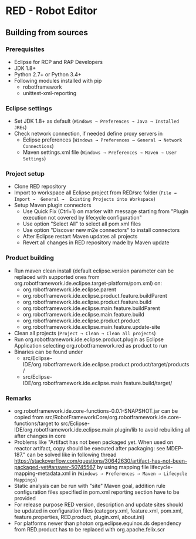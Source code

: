 # RED - Robot Editor
## Building from sources

### Prerequisites
- Eclipse for RCP and RAP Developers
- JDK 1.8+
- Python 2.7+ or Python 3.4+
- Following modules installed with pip
	- robotframework
	- unittest-xml-reporting
 
### Eclipse settings
- Set JDK 1.8+ as default (```Windows → Preferences → Java → Installed JREs```)
- Check network connection, if needed define proxy servers in
	- Eclipse preferences (```Windows → Preferences → General → Network Connections```)
	- Maven settings.xml file (```Windows → Preferences → Maven → User Settings```)

### Project setup
- Clone RED repository
- Import to workspace all Eclipse project from RED/src folder (```File →  Import →  General →  Existing Projects into Workspace```)
- Setup Maven plugin connectors
	- Use Quick Fix (Ctrl+1) on marker with message starting from "Plugin execution not covered by lifecycle configuration"
	- Use option "Select All" to select all pom.xml files
	- Use option "Discover new m2e connectors" to install connectors
	- After Eclipse restart Maven updates all projects
	- Revert all changes in RED repository made by Maven update

### Product building
- Run maven clean install (default eclipse.version parameter can be replaced with supported ones from org.robotframework.ide.eclipse.target-platform/pom.xml) on:
	- org.robotframework.ide.eclipse.parent
	- org.robotframework.ide.eclipse.product.feature.buildParent
	- org.robotframework.ide.eclipse.product.feature.build
	- org.robotframework.ide.eclipse.main.feature.buildParent
	- org.robotframework.ide.eclipse.main.feature.build
	- org.robotframework.ide.eclipse.product.product
	- org.robotframework.ide.eclipse.main.feature.update-site
- Clean all projects (```Project → Clean → Clean all projects```)
- Run org.robotframework.ide.eclipse.product.plugin as Eclipse Application selecting org.robotframework.red as product to run
- Binaries can be found under
	- src/Eclipse-IDE/org.robotframework.ide.eclipse.product.product/target/products/
	- src/Eclipse-IDE/org.robotframework.ide.eclipse.main.feature.build/target/

### Remarks
- org.robotframework.ide.core-functions-0.0.1-SNAPSHOT.jar can be copied from src/RobotFrameworkCore/org.robotframework.ide.core-functions/target to src/Eclipse-IDE/org.robotframework.ide.eclipse.main.plugin/lib to avoid rebuilding all after changes in core
- Problems like "Artifact has not been packaged yet. When used on reactor artifact, copy should be executed after packaging: see MDEP-187." can be solved like in following thread https://stackoverflow.com/questions/30642630/artifact-has-not-been-packaged-yet#answer-50745567
by using mapping file lifecycle-mapping-metadata.xml in (```Windows → Preferences → Maven → Lifecycle Mappings```)
- Static analysis can be run with "site" Maven goal, addition rule configuration files specified in pom.xml reporting section have to be provided
- For release purpose RED version, description and update sites should be updated in configuration files (category.xml, feature.xml, pom.xml, feature.properties, RED.product, plugin.xml, about.ini)
- For platforms newer than photon org.eclipse.equinox.ds dependency from RED.product has to be replaced with org.apache.felix.scr

